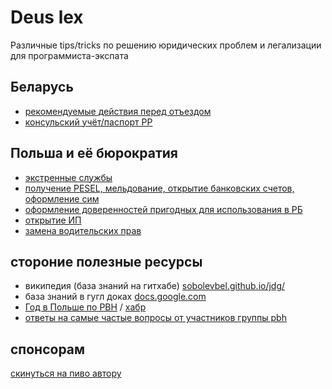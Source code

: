 # Deus lex

Различные tips/tricks по решению юридических проблем и легализации для программиста-экспата

## Беларусь

- [рекомендуемые действия перед отъездом](belarus/before.md)
- [консульский учёт/паспорт PP](belarus/consul.md)

## Польша и её бюрократия

- [экстренные службы](poland/emergency.md)
- [получение PESEL, мельдование, открытие банковских счетов, оформление сим](poland/first_steps.md)
- [оформление доверенностей пригодных для использования в РБ](poland/notarial-documents/index.md)
- [открытие ИП](poland/jdg/index.md)
- [замена водительских прав](poland/driver-license.md)

## стороние полезные ресурсы

- википедия (база знаний на гитхабе) [sobolevbel.github.io/jdg/](https://sobolevbel.github.io/jdg/)
- база знаний в гугл доках [docs.google.com](https://docs.google.com/document/d/1jjhpz8IQ4K8S2kQyFk-pvYQJt3F9Ec1Pzt-nQCOH2j4/edit)
- [Год в Польше по PBH](https://ilyapavlovskii.github.io/IlyaPavlovskii/other/pbh/) / [хабр](https://habr.com/ru/post/649527/)
- [ответы на самые частые вопросы от участников группы pbh](https://pbh-belarus.github.io/pbh/short/)

## спонсорам

[скинуться на пиво автору](patreon.md)

